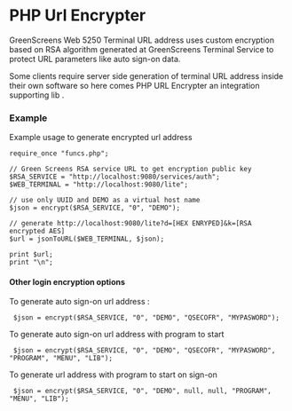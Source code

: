 PHP Url Encrypter
===================


GreenScreens Web 5250 Terminal URL address uses custom encryption based on RSA algorithm generated at GreenScreens Terminal Service to protect URL parameters like auto sign-on data.  

Some clients require server side generation of terminal URL address inside their own software so here comes PHP URL Encrypter an integration supporting lib . 


### Example

Example usage to generate encrypted url address

```
require_once "funcs.php";

// Green Screens RSA service URL to get encryption public key
$RSA_SERVICE = "http://localhost:9080/services/auth";
$WEB_TERMINAL = "http://localhost:9080/lite";

// use only UUID and DEMO as a virtual host name
$json = encrypt($RSA_SERVICE, "0", "DEMO");

// generate http://localhost:9080/lite?d=[HEX ENRYPED]&k=[RSA encrypted AES]
$url = jsonToURL($WEB_TERMINAL, $json);

print $url;
print "\n";

```

#### Other login encryption options

To generate auto sign-on url address :

```
 $json = encrypt($RSA_SERVICE, "0", "DEMO", "QSECOFR", "MYPASWORD");
```

To generate auto sign-on url address with program to start 

```
 $json = encrypt($RSA_SERVICE, "0", "DEMO", "QSECOFR", "MYPASWORD", "PROGRAM", "MENU", "LIB");
```

To generate url address with program to start on sign-on

```
 $json = encrypt($RSA_SERVICE, "0", "DEMO", null, null, "PROGRAM", "MENU", "LIB");
```

